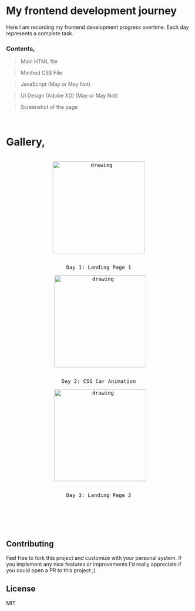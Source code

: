 # My frontend development journey

Here I am recording my frontend development progress overtime. Each day represents a complete task.
### Contents,
> Main HTML file

> Minified CSS File

> JavaScript (May or May Not)

> UI Design (Adobe XD) (May or May Not)

> Screenshot of the page


<br>


# Gallery,


<br>
<div align="center">
<kbd >
<img align="center" src="https://raw.githubusercontent.com/mehedi705/Frontend-Developmet-Journey/main/Day%201/UI/Landing%20Page%201.jpg" alt="drawing" width="250"/>
    <br>
    <p align="center"><br>Day 1: Landing Page 1</p>
</kbd>
&nbsp;

<kbd >
<img align="center" src="https://raw.githubusercontent.com/mehedi705/Frontend-Developmet-Journey/main/Day%202/UI/CSS%20Car%20Animation.png" alt="drawing" width="250"/>
    <br>
    <p align="center"><br>Day 2: CSS Car Animation</p>
</kbd>
&nbsp;

<kbd >
<img align="center" src="https://raw.githubusercontent.com/mehedi705/Frontend-Development-Journey/main/Day%203/UI/Desktop.png" alt="drawing" width="250"/>
    <br>
    <p align="center"><br>Day 3: Landing Page 2</p>
</kbd>
&nbsp;
</div>



<br>
<br>
<br>


## Contributing

Feel free to fork this project and customize with your personal system. If you implement any nice features or improvements I'd really appreciate if you could open a PR to this project ;)

## License

MIT


<br>

